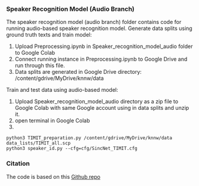 ### Speaker Recognition Model (Audio Branch)
The speaker recognition model (audio branch) folder contains code for running audio-based speaker recognition model.
Generate data splits using ground truth texts and train model:
1. Upload Preprocessing.ipynb in Speaker_recognition_model_audio folder to Google Colab
2. Connect running instance in Preprocessing.ipynb to Google Drive and run through this file.
3. Data splits are generated in Google Drive directory: /content/gdrive/MyDrive/knnw/data

Train and test data using audio-based model:
1. Upload Speaker_recognition_model_audio directory as a zip file to Google Colab with same Google account using in data splits and unzip it.
2. open terminal in Google Colab
3. 
```
python3 TIMIT_preparation.py /content/gdrive/MyDrive/knnw/data data_lists/TIMIT_all.scp
python3 speaker_id.py --cfg=cfg/SincNet_TIMIT.cfg
```
### Citation
The code is based on this [Github repo](https://github.com/mravanelli/SincNet)
